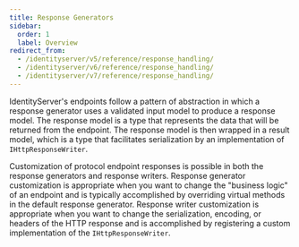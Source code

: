 ```yaml
---
title: Response Generators
sidebar:
  order: 1
  label: Overview
redirect_from:
  - /identityserver/v5/reference/response_handling/
  - /identityserver/v6/reference/response_handling/
  - /identityserver/v7/reference/response_handling/
---
```


IdentityServer's endpoints follow a pattern of abstraction in which a response generator uses a validated input model to produce a response model. The response model is a type that represents the data that will be returned from the endpoint. The response model is then wrapped in a result model, which is a type that facilitates serialization by an implementation of `IHttpResponseWriter`.

Customization of protocol endpoint responses is possible in both the response generators and response writers. Response generator customization is appropriate when you want to change the "business logic" of an endpoint and is typically accomplished by overriding virtual methods in the default response generator. Response writer customization is appropriate when you want to change the serialization, encoding, or headers of the HTTP response and is accomplished by registering a custom implementation of the `IHttpResponseWriter`.

